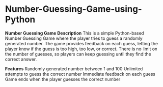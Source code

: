 # Number-Guessing-Game-using-Python

**Number Guessing Game**
**Description**
This is a simple Python-based Number Guessing Game where the player tries to guess a randomly generated number. The game provides feedback on each guess, letting the player know if the guess is too high, too low, or correct. There is no limit on the number of guesses, so players can keep guessing until they find the correct answer.

**Features**
Randomly generated number between 1 and 100
Unlimited attempts to guess the correct number
Immediate feedback on each guess
Game ends when the player guesses the correct number
